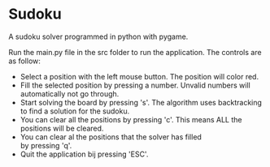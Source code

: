 # Sudoku
A sudoku solver programmed in python with pygame.

Run the main.py file in the src folder to run the application. 
The controls are as follow:
-   Select a position with the left mouse button. The position 
    will color red.
-   Fill the selected position by pressing a number. Unvalid 
    numbers will automatically not go through.
-   Start solving the board by pressing 's'. The algorithm uses
    backtracking to find a solution for the sudoku.
-   You can clear all the positions by pressing 'c'. This means
    ALL the positions will be cleared.
-   You can clear al the positions that the solver has filled  
    by pressing 'q'.
-    Quit the application bij pressing 'ESC'.
